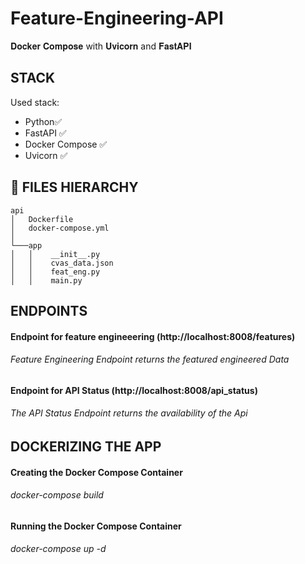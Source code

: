 # Feature-Engineering-API
𝐃𝐨𝐜𝐤𝐞𝐫 𝐂𝐨𝐦𝐩𝐨𝐬𝐞 with 𝐔𝐯𝐢𝐜𝐨𝐫𝐧 and 𝐅𝐚𝐬𝐭𝐀𝐏𝐈


## STACK

Used stack:

* Python✅
* FastAPI ✅
* Docker Compose ✅
* Uvicorn ✅

## 📁 FILES HIERARCHY

```
api
│   Dockerfile    
│   docker-compose.yml   
│
└───app
│   │    __init__.py
│   │    cvas_data.json
│   │    feat_eng.py
│   │    main.py
```
##  ENDPOINTS

#### Endpoint for feature engineeering (http://localhost:8008/features)
###### Feature Engineering Endpoint returns the featured engineered Data

#### Endpoint for API Status (http://localhost:8008/api_status)
###### The API Status Endpoint returns the availability of the Api

## DOCKERIZING THE APP

#### Creating the Docker Compose Container 
###### docker-compose build
#### Running the Docker Compose Container 
###### docker-compose up -d


